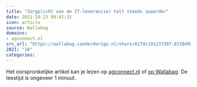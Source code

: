```yaml
---
title: "Zorgplicht van de IT-leverancier telt steeds zwaarder"
date: 2021-10-23 09:42:32
icon: article
source: Wallabag
domains:
- agconnect.nl
src_url: "https://wallabag.sanderdorigo.nl/share/617dc191237307.87284929"
2021: "10"
categories:
---
```

Het oorspronkelijke artikel kan je lezen op [agconnect.nl](https://www.agconnect.nl/artikel/zorgplicht-van-de-it-leverancier-telt-steeds-zwaarder) of [op Wallabag](https://wallabag.sanderdorigo.nl/share/617dc191237307.87284929). De leestijd is ongeveer 1 minuut.